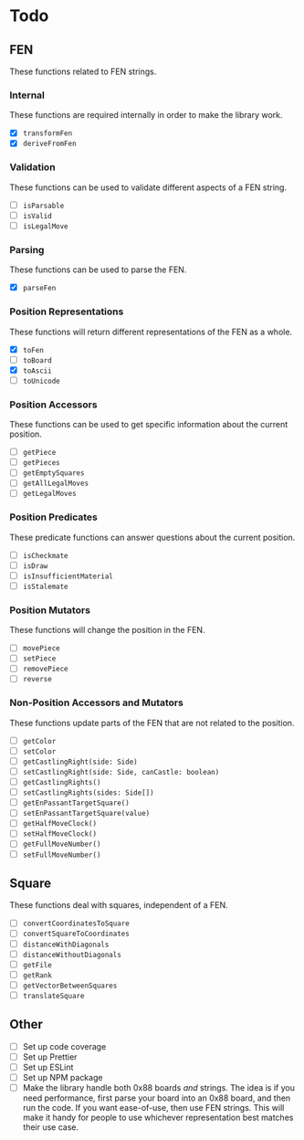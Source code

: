 # Todo

## FEN

These functions related to FEN strings.

### Internal

These functions are required internally in order to make the library work.

- [x] `transformFen`
- [x] `deriveFromFen`

### Validation

These functions can be used to validate different aspects of a FEN string.

- [ ] `isParsable`
- [ ] `isValid`
- [ ] `isLegalMove`

### Parsing

These functions can be used to parse the FEN.

- [x] `parseFen`

### Position Representations

These functions will return different representations of the FEN as a whole.

- [x] `toFen`
- [ ] `toBoard`
- [x] `toAscii`
- [ ] `toUnicode`

### Position Accessors

These functions can be used to get specific information about the current position.

- [ ] `getPiece`
- [ ] `getPieces`
- [ ] `getEmptySquares`
- [ ] `getAllLegalMoves`
- [ ] `getLegalMoves`

### Position Predicates

These predicate functions can answer questions about the current position.

- [ ] `isCheckmate`
- [ ] `isDraw`
- [ ] `isInsufficientMaterial`
- [ ] `isStalemate`

### Position Mutators

These functions will change the position in the FEN.

- [ ] `movePiece`
- [ ] `setPiece`
- [ ] `removePiece`
- [ ] `reverse`

### Non-Position Accessors and Mutators

These functions update parts of the FEN that are not related to the position.

- [ ] `getColor`
- [ ] `setColor`
- [ ] `getCastlingRight(side: Side)`
- [ ] `setCastlingRight(side: Side, canCastle: boolean)`
- [ ] `getCastlingRights()`
- [ ] `setCastlingRights(sides: Side[])`
- [ ] `getEnPassantTargetSquare()`
- [ ] `setEnPassantTargetSquare(value)`
- [ ] `getHalfMoveClock()`
- [ ] `setHalfMoveClock()`
- [ ] `getFullMoveNumber()`
- [ ] `setFullMoveNumber()`

## Square

These functions deal with squares, independent of a FEN.

- [ ] `convertCoordinatesToSquare`
- [ ] `convertSquareToCoordinates`
- [ ] `distanceWithDiagonals`
- [ ] `distanceWithoutDiagonals`
- [ ] `getFile`
- [ ] `getRank`
- [ ] `getVectorBetweenSquares`
- [ ] `translateSquare`

## Other

- [ ] Set up code coverage
- [ ] Set up Prettier
- [ ] Set up ESLint
- [ ] Set up NPM package
- [ ] Make the library handle both 0x88 boards _and_ strings. The idea is if you need performance,
      first parse your board into an 0x88 board, and then run the code. If you want ease-of-use,
      then use FEN strings. This will make it handy for people to use whichever representation best
      matches their use case.
